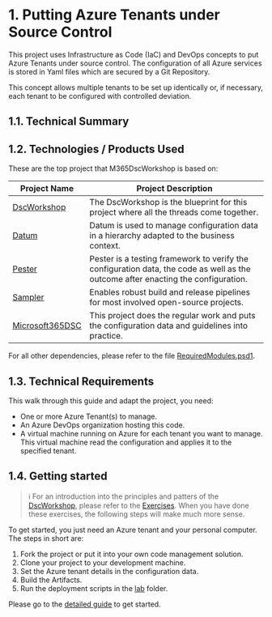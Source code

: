 # 1. Putting Azure Tenants under Source Control

This project uses Infrastructure as Code (IaC) and DevOps concepts to put Azure Tenants under source control. The configuration of all Azure services is stored in Yaml files which are secured by a Git Repository.

This concept allows multiple tenants to be set up identically or, if necessary, each tenant to be configured with controlled deviation.

## 1.1. Technical Summary

## 1.2. Technologies / Products Used

These are the top project that M365DscWorkshop is based on:

Project Name | Project Description
--- | ---
[DscWorkshop](https://github.com/dsccommunity/DscWorkshop) | The DscWorkshop is the blueprint for this project where all the threads come together.
[Datum](https://github.com/gaelcolas/Datum) | Datum is used to manage configuration data in a hierarchy adapted to the business context.
[Pester](https://pester.dev/) | Pester is a testing framework to verify the configuration data, the code as well as the outcome after enacting the configuration.
[Sampler](https://github.com/gaelcolas/Sampler) | Enables robust build and release pipelines for most involved open-source projects.
[Microsoft365DSC](https://microsoft365dsc.com/) | This project does the regular work and puts the configuration data and guidelines into practice.

For all other dependencies, please refer to the file [RequiredModules.psd1](/RequiredModules.psd1).

## 1.3. Technical Requirements

This walk through this guide and adapt the project, you need:

- One or more Azure Tenant(s) to manage.
- An Azure DevOps organization hosting this code.
- A virtual machine running on Azure for each tenant you want to manage. This virtual machine read the configuration and applies it to the specified tenant.

## 1.4. Getting started

> :information_source: For an introduction into the principles and patters of the [DscWorkshop](https://github.com/dsccommunity/DscWorkshop), please refer to the [Exercises](https://github.com/dsccommunity/DscWorkshop/tree/main/Exercises). When you have done these exercises, the following steps will make much more sense.

To get started, you just need an Azure tenant and your personal computer. The steps in short are:

1. Fork the project or put it into your own code management solution.
2. Clone your project to your development machine.
3. Set the Azure tenant details in the configuration data.  
4. Build the Artifacts.
5. Run the deployment scripts in the [lab](../lab/) folder.

Please go to the [detailed guide](GettingStarted.md) to get started.
